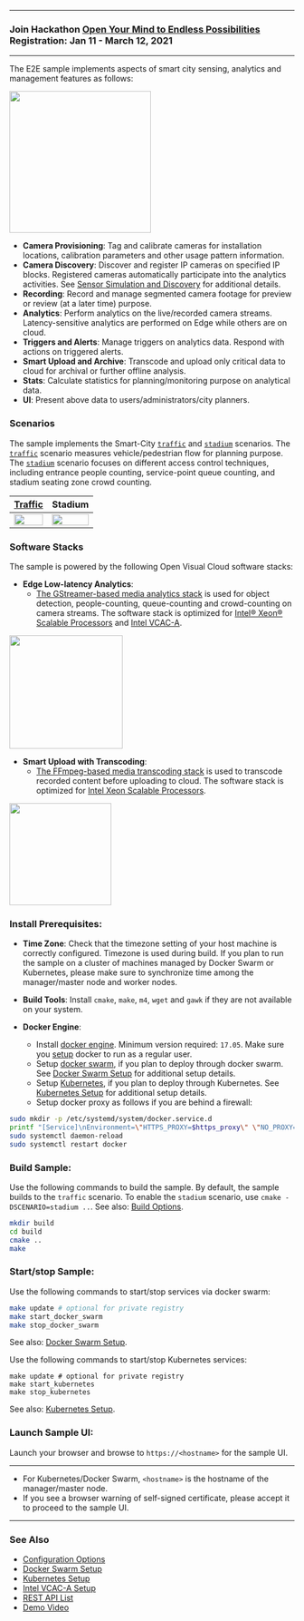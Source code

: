 
---

### <b>Join Hackathon [Open Your Mind to Endless Possibilities](https://software.seek.intel.com/OpenVisualCloudHackathon-contest?cid=diad&source=github_display_int&campid=ww_q1_2021_ovc_iotg&content=cont-reg_all)<br>Registration: Jan 11 - March 12, 2021</b>   

---

The E2E sample implements aspects of smart city sensing, analytics and management features as follows:   

<IMG src="doc/scope.png" height="250px">

- **Camera Provisioning**: Tag and calibrate cameras for installation locations, calibration parameters and other usage pattern information.   
- **Camera Discovery**: Discover and register IP cameras on specified IP blocks. Registered cameras automatically participate into the analytics activities. See [Sensor Simulation and Discovery](sensor/README.md) for additional details.    
- **Recording**: Record and manage segmented camera footage for preview or review (at a later time) purpose.     
- **Analytics**: Perform analytics on the live/recorded camera streams. Latency-sensitive analytics are performed on Edge while others are on cloud.     
- **Triggers and Alerts**: Manage triggers on analytics data. Respond with actions on triggered alerts.   
- **Smart Upload and Archive**: Transcode and upload only critical data to cloud for archival or further offline analysis.    
- **Stats**: Calculate statistics for planning/monitoring purpose on analytical data.    
- **UI**: Present above data to users/administrators/city planners.     

### Scenarios

The sample implements the Smart-City [`traffic`](https://github.com/OpenVisualCloud/Smart-City-Sample/wiki/Smart-City:-Traffic-Scenario) and [`stadium`](https://github.com/OpenVisualCloud/Smart-City-Sample/wiki/Smart-City:-Stadium-Scenario) scenarios. The [`traffic`](https://github.com/OpenVisualCloud/Smart-City-Sample/wiki/Smart-City:-Traffic-Scenario) scenario measures vehicle/pedestrian flow for planning purpose. The [`stadium`](https://github.com/OpenVisualCloud/Smart-City-Sample/wiki/Smart-City:-Stadium-Scenario) scenario focuses on different access control techniques, including entrance people counting, service-point queue counting, and stadium seating zone crowd counting.   

| [Traffic](https://www.youtube.com/watch?v=BWU0SEqEfbo") | Stadium |
|:-------:|:-------:|
|<IMG src="doc/traffic-ui.gif" width="100%"></IMG>|<IMG src="doc/stadium-ui.gif" width="100%"></IMG>|

### Software Stacks

The sample is powered by the following Open Visual Cloud software stacks:      
- **Edge Low-latency Analytics**:   
  - [The GStreamer-based media analytics stack](https://github.com/OpenVisualCloud/Dockerfiles/tree/master/Xeon/ubuntu-18.04/analytics/gst) is used for object detection, people-counting, queue-counting and crowd-counting on camera streams. The software stack is optimized for [Intel® Xeon® Scalable Processors](https://github.com/OpenVisualCloud/Dockerfiles/tree/master/Xeon/ubuntu-18.04/analytics/gst) and [Intel VCAC-A](https://github.com/OpenVisualCloud/Dockerfiles/tree/master/VCAC-A/ubuntu-18.04/analytics/gst).  
 
<IMG src="doc/edge-analytics-arch.png" height="200px">

- **Smart Upload with Transcoding**:
  - [The FFmpeg-based media transcoding stack](https://github.com/OpenVisualCloud/Dockerfiles/tree/master/Xeon/centos-7.6/media/ffmpeg) is used to transcode recorded content before uploading to cloud. The software stack is optimized for [Intel Xeon Scalable Processors](https://github.com/OpenVisualCloud/Dockerfiles/tree/master/Xeon/centos-7.6/media/ffmpeg).  

<IMG src="doc/smart-upload-arch.png" height="180px">

### Install Prerequisites:

- **Time Zone**: Check that the timezone setting of your host machine is correctly configured. Timezone is used during build. If you plan to run the sample on a cluster of machines managed by Docker Swarm or Kubernetes, please make sure to synchronize time among the manager/master node and worker nodes.    

- **Build Tools**: Install `cmake`, `make`, `m4`, `wget` and `gawk` if they are not available on your system.        

- **Docker Engine**:        
  - Install [docker engine](https://docs.docker.com/install). Minimum version required: `17.05`. Make sure you [setup](https://docs.docker.com/install/linux/linux-postinstall) docker to run as a regular user.        
  - Setup [docker swarm](https://docs.docker.com/engine/swarm), if you plan to deploy through docker swarm. See [Docker Swarm Setup](deployment/docker-swarm/README.md) for additional setup details.  
  - Setup [Kubernetes](https://kubernetes.io/docs/setup), if you plan to deploy through Kubernetes. See [Kubernetes Setup](deployment/kubernetes/README.md) for additional setup details.     
  - Setup docker proxy as follows if you are behind a firewall:   

```bash
sudo mkdir -p /etc/systemd/system/docker.service.d       
printf "[Service]\nEnvironment=\"HTTPS_PROXY=$https_proxy\" \"NO_PROXY=$no_proxy\"\n" | sudo tee /etc/systemd/system/docker.service.d/proxy.conf       
sudo systemctl daemon-reload          
sudo systemctl restart docker     
```

### Build Sample: 

Use the following commands to build the sample. By default, the sample builds to the `traffic` scenario. To enable the `stadium` scenario, use `cmake -DSCENARIO=stadium ..`. See also: [Build Options](doc/cmake.md).    

```bash
mkdir build    
cd build     
cmake ..    
make     
```

### Start/stop Sample: 

Use the following commands to start/stop services via docker swarm:    

```bash
make update # optional for private registry
make start_docker_swarm      
make stop_docker_swarm      
```

See also:  [Docker Swarm Setup](deployment/docker-swarm/README.md).    

Use the following commands to start/stop Kubernetes services:

```
make update # optional for private registry
make start_kubernetes
make stop_kubernetes
```

See also: [Kubernetes Setup](deployment/kubernetes/README.md).    

### Launch Sample UI:

Launch your browser and browse to ```https://<hostname>``` for the sample UI. 

---

* For Kubernetes/Docker Swarm, ```<hostname>``` is the hostname of the manager/master node.
* If you see a browser warning of self-signed certificate, please accept it to proceed to the sample UI.    
  
---

### See Also

- [Configuration Options](doc/cmake.md)          
- [Docker Swarm Setup](deployment/docker-swarm/README.md)      
- [Kubernetes Setup](deployment/kubernetes/README.md)
- [Intel VCAC-A Setup](doc/vcac-a.md)  
- [REST API List](doc/restapi.md)  
- [Demo Video](https://www.youtube.com/watch?v=BWU0SEqEfbo)  

